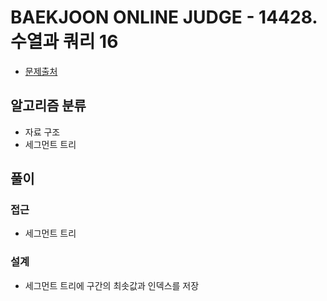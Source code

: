 # BAEKJOON ONLINE JUDGE - 14428. 수열과 쿼리 16

- [문제출처](https://www.acmicpc.net/problem/14428 '14428. 수열과 쿼리 16')

## 알고리즘 분류

- 자료 구조
- 세그먼트 트리

## 풀이

### 접근

- 세그먼트 트리

### 설계

- 세그먼트 트리에 구간의 최솟값과 인덱스를 저장
